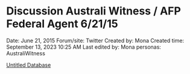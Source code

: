 # Discussion Australi Witness / AFP Federal Agent 6/21/15

Date: June 21, 2015
Forum/site: Twitter
Created by: Mona
Created time: September 13, 2023 10:25 AM
Last edited by: Mona
personas: AustraliWitness

[Untitled Database](Discussion%20Australi%20Witness%20AFP%20Federal%20Agent%206%2021%209b4bf03407e44cb3bb3ddc2e8ea8695a/Untitled%20Database%20c36eeeb061ee4f2dae35b613684f95da.csv)